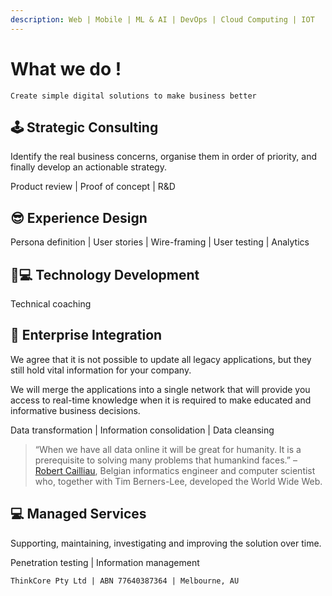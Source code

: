 ```yaml
---
description: Web | Mobile | ML & AI | DevOps | Cloud Computing | IOT
---
```


# What we do !

`Create simple digital solutions to make business better`

## 🕹 Strategic Consulting

Identify the real business concerns, organise them in order of priority, and finally develop an actionable strategy.

Product review \| Proof of concept \| R&D

## 😎 Experience Design

Persona definition \| User stories \| Wire-framing \| User testing \| Analytics 

## 👩💻 Technology Development

Technical coaching

## 🔌 Enterprise Integration

We agree that it is not possible to update all legacy applications, but they still hold vital information for your company.

We will merge the applications into a single network that will provide you access to real-time knowledge when it is required to make educated and informative business decisions.

Data transformation \| Information consolidation \| Data cleansing

> “When we have all data online it will be great for humanity. It is a prerequisite to solving many problems that humankind faces.” – [Robert Cailliau](http://en.wikipedia.org/wiki/Robert_Cailliau), Belgian informatics engineer and computer scientist who, together with Tim Berners-Lee, developed the World Wide Web.

## 💻 Managed Services

Supporting, maintaining, investigating and improving the solution over time.

Penetration testing \| Information management 

`ThinkCore Pty Ltd | ABN 77640387364 | Melbourne, AU`

